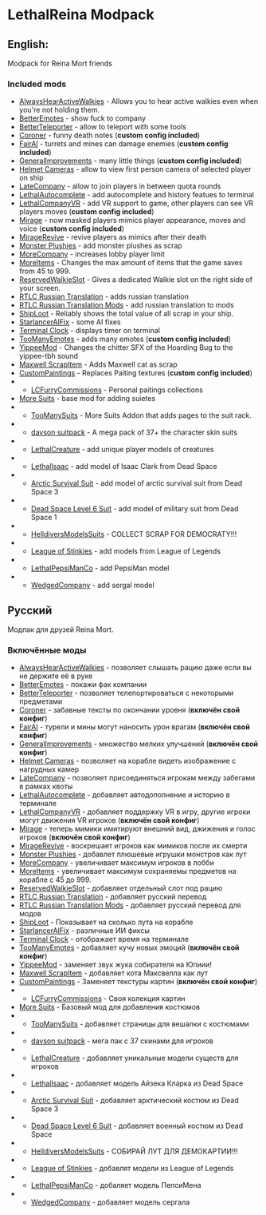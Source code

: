 # LethalReina Modpack

## English:

Modpack for Reina Mort friends

### Included mods

* [AlwaysHearActiveWalkies](https://thunderstore.io/c/lethal-company/p/Suskitech/AlwaysHearActiveWalkies/) - Allows you to hear active walkies even when you're not holding them.
* [BetterEmotes](https://thunderstore.io/c/lethal-company/p/KlutzyBubbles/BetterEmotes/) - show fuck to company
* [BetterTeleporter](https://thunderstore.io/c/lethal-company/p/SirTyler/BetterTeleporter/) - allow to teleport with some tools
* [Coroner](https://thunderstore.io/c/lethal-company/p/EliteMasterEric/Coroner/) - funny death notes (**custom config included**)
* [FairAI](https://thunderstore.io/c/lethal-company/p/TheFluff/FairAI/) - turrets and mines can damage enemies (**custom config included**)
* [GeneralImprovements](https://thunderstore.io/c/lethal-company/p/ShaosilGaming/GeneralImprovements/) - many little things (**custom config included**)
* [Helmet Cameras](https://thunderstore.io/c/lethal-company/p/RickArg/Helmet_Cameras/) - allow to view first person camera of selected player on ship
* [LateCompany](https://thunderstore.io/c/lethal-company/p/anormaltwig/LateCompany/) - allow to join players in between quota rounds
* [LethalAutocomplete](https://thunderstore.io/c/lethal-company/p/red_eye/LethalAutocomplete/) - add autocomplete and history featues to terminal
* [LethalCompanyVR](https://thunderstore.io/c/lethal-company/p/DaXcess/LethalCompanyVR/) - add VR support to game, other players can see VR players moves (**custom config included**)
* [Mirage](https://thunderstore.io/c/lethal-company/p/qwbarch/Mirage/) - now masked players mimics player appearance, moves and voice (**custom config included**)
* [MirageRevive](https://thunderstore.io/c/lethal-company/p/qwbarch/MirageRevive/) - revive players as mimics after their death
* [Monster Plushies](https://thunderstore.io/c/lethal-company/p/Scintesto/Monster_Plushies/) - add monster plushes as scrap
* [MoreCompany](https://thunderstore.io/c/lethal-company/p/notnotnotswipez/MoreCompany/) - increases lobby player limit
* [MoreItems](https://thunderstore.io/c/lethal-company/p/Drakorle/MoreItems/) - Changes the max amount of items that the game saves from 45 to 999. 
* [ReservedWalkieSlot](https://thunderstore.io/c/lethal-company/p/FlipMods/ReservedWalkieSlot/) - Gives a dedicated Walkie slot on the right side of your screen.
* [RTLC Russian Translation](https://thunderstore.io/c/lethal-company/p/Hayrizan/RTLC_Russian_Translation/) - adds russian translation
* [RTLC Russian Translation Mods](https://thunderstore.io/c/lethal-company/p/Hayrizan/RTLC_Russian_Translation_Mods/) - add russian translation to mods
* [ShipLoot](https://thunderstore.io/c/lethal-company/p/tinyhoot/ShipLoot/) - Reliably shows the total value of all scrap in your ship.
* [StarlancerAIFix](https://thunderstore.io/c/lethal-company/p/AudioKnight/StarlancerAIFix/) - some AI fixes
* [Terminal Clock](https://thunderstore.io/c/lethal-company/p/NotAtomicBomb/Terminal_Clock/) - displays timer on terminal
* [TooManyEmotes](https://thunderstore.io/c/lethal-company/p/FlipMods/TooManyEmotes/) - adds many emotes (**custom config included**)
* [YippeeMod](https://thunderstore.io/c/lethal-company/p/sunnobunno/YippeeMod/) - Changes the chitter SFX of the Hoarding Bug to the yippee-tbh sound
* [Maxwell ScrapItem](https://thunderstore.io/c/lethal-company/p/Kittenji/Maxwell_ScrapItem/) - Adds Maxwell cat as scrap
* [CustomPaintings](https://thunderstore.io/c/lethal-company/p/Boniato/CustomPaintings/) - Replaces Paiting textures (**custom config included**)
* * [LCFurryCommissions](https://thunderstore.io/c/lethal-company/p/Citizen17/LCFurryCommissions/) - Personal paitings collections
* [More Suits](https://thunderstore.io/c/lethal-company/p/x753/More_Suits/) - base mod for adding suietes
* * [TooManySuits](https://thunderstore.io/c/lethal-company/p/Verity/TooManySuits/) - More Suits Addon that adds pages to the suit rack.
* * [davson suitpack](https://thunderstore.io/c/lethal-company/p/davson/davson_suitpack/) - A mega pack of 37+ the character skin suits
* * [LethalCreature](https://thunderstore.io/c/lethal-company/p/DarnHyena/LethalCreature/) - add unique player models of creatures
* * [LethalIsaac](https://thunderstore.io/c/lethal-company/p/Pee_John_Labs/LethalIsaac/) - add model of Isaac Clark from Dead Space
* * [Arctic Survival Suit](https://thunderstore.io/c/lethal-company/p/My_Little_Team/Arctic_Survival_Suit/) - add model of arctic survival suit from Dead Space 3
* * [Dead Space Level 6 Suit](https://thunderstore.io/c/lethal-company/p/My_Little_Team/Dead_Space_Level_6_Suit/) - add model of military suit from Dead Space 1
* * [HelldiversModelsSuits](https://thunderstore.io/c/lethal-company/p/Namirus/HelldiversModelsSuits/) - COLLECT SCRAP FOR DEMOCRATY!!!
* * [League of Stinkies](https://thunderstore.io/c/lethal-company/p/Zhonya/League_of_Stinkies/) - add models from League of Legends
* * [LethalPepsiManCo](https://thunderstore.io/c/lethal-company/p/Prism5/LethalPepsiManCo/) - add PepsiMan model
* * [WedgedCompany](https://thunderstore.io/c/lethal-company/p/teremunart/WedgedCompany/) - add sergal model

## Русский

Модпак для друзей Reina Mort.

### Включённые моды

* [AlwaysHearActiveWalkies](https://thunderstore.io/c/lethal-company/p/Suskitech/AlwaysHearActiveWalkies/) - позволяет слышать рацию даже если вы не держите её в руке
* [BetterEmotes](https://thunderstore.io/c/lethal-company/p/KlutzyBubbles/BetterEmotes/) - покажи фак компании
* [BetterTeleporter](https://thunderstore.io/c/lethal-company/p/SirTyler/BetterTeleporter/) - позволяет телепортироваться с некоторыми предметами
* [Coroner](https://thunderstore.io/c/lethal-company/p/EliteMasterEric/Coroner/) - забавные тексты по окончании уровня (**включён свой конфиг**)
* [FairAI](https://thunderstore.io/c/lethal-company/p/TheFluff/FairAI/) - турели и мины могут наносить урон врагам (**включён свой конфиг**)
* [GeneralImprovements](https://thunderstore.io/c/lethal-company/p/ShaosilGaming/GeneralImprovements/) - множество мелких улучшений (**включён свой конфиг**)
* [Helmet Cameras](https://thunderstore.io/c/lethal-company/p/RickArg/Helmet_Cameras/) - позволяет на корабле видеть изображение с нагрудных камер
* [LateCompany](https://thunderstore.io/c/lethal-company/p/anormaltwig/LateCompany/) - позволяет присоединяться игрокам между забегами в рамках квоты
* [LethalAutocomplete](https://thunderstore.io/c/lethal-company/p/red_eye/LethalAutocomplete/) - добавляет автодополнение и историю в терминале
* [LethalCompanyVR](https://thunderstore.io/c/lethal-company/p/DaXcess/LethalCompanyVR/) - добавляет поддержку VR в игру, другие игроки могут движения VR игроков (**включён свой конфиг**)
* [Mirage](https://thunderstore.io/c/lethal-company/p/qwbarch/Mirage/) - теперь мимики имитируют внешний вид, джижения и голос игроков (**включён свой конфиг**)
* [MirageRevive](https://thunderstore.io/c/lethal-company/p/qwbarch/MirageRevive/) - воскрешает игроков как мимиков после их смерти
* [Monster Plushies](https://thunderstore.io/c/lethal-company/p/Scintesto/Monster_Plushies/) - добавлет плюшевые игрушки монстров как лут
* [MoreCompany](https://thunderstore.io/c/lethal-company/p/notnotnotswipez/MoreCompany/) - увеличивает максимум игроков в лобби
* [MoreItems](https://thunderstore.io/c/lethal-company/p/Drakorle/MoreItems/) - увеличивает максимум сохраняемы предметов на корабле с 45 до 999. 
* [ReservedWalkieSlot](https://thunderstore.io/c/lethal-company/p/FlipMods/ReservedWalkieSlot/) - добавляет отдельный слот под рацию
* [RTLC Russian Translation](https://thunderstore.io/c/lethal-company/p/Hayrizan/RTLC_Russian_Translation/) - добавляет русский перевод
* [RTLC Russian Translation Mods](https://thunderstore.io/c/lethal-company/p/Hayrizan/RTLC_Russian_Translation_Mods/) - добавляет русский перевод для модов
* [ShipLoot](https://thunderstore.io/c/lethal-company/p/tinyhoot/ShipLoot/) - Показывает на сколько лута на корабле
* [StarlancerAIFix](https://thunderstore.io/c/lethal-company/p/AudioKnight/StarlancerAIFix/) - различные ИИ фиксы
* [Terminal Clock](https://thunderstore.io/c/lethal-company/p/NotAtomicBomb/Terminal_Clock/) - отображает время на терминале
* [TooManyEmotes](https://thunderstore.io/c/lethal-company/p/FlipMods/TooManyEmotes/) - добавляет кучу новых эмоций (**включён свой конфиг**)
* [YippeeMod](https://thunderstore.io/c/lethal-company/p/sunnobunno/YippeeMod/) - заменяет звук жука собирателя на Юпиии!
* [Maxwell ScrapItem](https://thunderstore.io/c/lethal-company/p/Kittenji/Maxwell_ScrapItem/) - добавляет кота Максвелла как лут
* [CustomPaintings](https://thunderstore.io/c/lethal-company/p/Boniato/CustomPaintings/) - Заменяет текстуры картин (**включён свой конфиг**)
* * [LCFurryCommissions](https://thunderstore.io/c/lethal-company/p/Citizen17/LCFurryCommissions/) - Своя колекция картин
* [More Suits](https://thunderstore.io/c/lethal-company/p/x753/More_Suits/) - Базовый мод для добавления костюмов
* * [TooManySuits](https://thunderstore.io/c/lethal-company/p/Verity/TooManySuits/) - добавляет страницы для вешалки с костюмами
* * [davson suitpack](https://thunderstore.io/c/lethal-company/p/davson/davson_suitpack/) - мега пак с 37 скинами для игроков
* * [LethalCreature](https://thunderstore.io/c/lethal-company/p/DarnHyena/LethalCreature/) - добавляет уникальные модели существ для игроков
* * [LethalIsaac](https://thunderstore.io/c/lethal-company/p/Pee_John_Labs/LethalIsaac/) - добавляет модель Айзека Кларка из Dead Space
* * [Arctic Survival Suit](https://thunderstore.io/c/lethal-company/p/My_Little_Team/Arctic_Survival_Suit/) - добавляет арктический костюм из Dead Space 3
* * [Dead Space Level 6 Suit](https://thunderstore.io/c/lethal-company/p/My_Little_Team/Dead_Space_Level_6_Suit/) - добавляет военный костюм из Dead Space
* * [HelldiversModelsSuits](https://thunderstore.io/c/lethal-company/p/Namirus/HelldiversModelsSuits/) - СОБИРАЙ ЛУТ ДЛЯ ДЕМОКАРТИИ!!!
* * [League of Stinkies](https://thunderstore.io/c/lethal-company/p/Zhonya/League_of_Stinkies/) - добавлят модели из League of Legends
* * [LethalPepsiManCo](https://thunderstore.io/c/lethal-company/p/Prism5/LethalPepsiManCo/) - добаляет модель ПепсиМена
* * [WedgedCompany](https://thunderstore.io/c/lethal-company/p/teremunart/WedgedCompany/) - добавляет модель сергала
